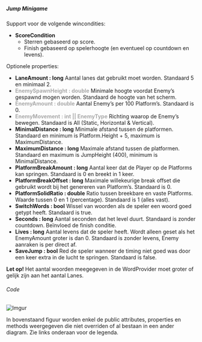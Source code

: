 ##### Jump Minigame

Support voor de volgende wincondities:
- <strong> ScoreCondition</strong>
    - Sterren gebaseerd op score.
    - Finish gebaseerd op spelerhoogte (en eventueel op countdown en levens).
        
Optionele properties:
- <strong> LaneAmount : long</strong>
Aantal lanes dat gebruikt moet worden. Standaard 5 en minimaal 2.
 - <strong> <span style="color:darkgray"> EnemySpawnHeight : double</strong>
Minimale hoogte voordat Enemy’s gespawnd mogen worden. Standaard de hoogte van het scherm.</span>
- <strong> <span style="color:darkgray">EnemyAmount : double</strong>
Aantal Enemy’s per 100 Platform’s. Standaard is 0. </span>
- <strong> <span style="color:darkgray">EnemyMovement : int || EnemyType</strong>
Richting waarop de Enemy’s bewegen. Standaard is All (Static, Horizontal & Vertical). </span>
- <strong> MinimalDistance : long</strong>
Minimale afstand tussen de platformen. Standaard en minimum is Platform.Height + 5, maximum is MaximumDistance.
- <strong> MaximumDistance : long</strong>
Maximale afstand tussen de platformen. Standaard en maximum is JumpHeight (400), minimum is MinimalDistance.
- <strong> PlatformBreakAmount : long</strong>
Aantal keer dat de Player op de Platforms kan springen. Standaard is 0 en breekt in 1 keer.
- <strong> PlatformBreakOffset : long</strong>
Maximale willekeurige break offset die gebruikt wordt bij het genereren van Platform’s. Standaard is 0.
- <strong> PlatformSolidRatio : double</strong>
Ratio tussen breekbare en vaste Platforms. Waarde tussen 0 en 1 (percentage). Standaard is 1 (alles vast).
- <strong> SwitchWords : bool</strong>
Wissel van woorden als de speler een woord goed getypt heeft. Standaard is true.
- <strong> Seconds : long</strong>
Aantal seconden dat het level duurt. Standaard is zonder countdown. Beïnvloed de finish conditie.
- <strong> Lives : long</strong>
Aantal levens dat de speler heeft. Wordt alleen geset als het EnemyAmount groter is dan 0. Standaard is zonder levens, Enemy aanraken is per direct af.
- <strong> SaveJump : bool</strong>
Red de speler wanneer de timing niet goed was door een keer extra in de lucht te springen. Standaard is false.



<strong> Let op! </strong> Het aantal woorden meegegeven in de WordProvider moet groter of gelijk zijn aan het aantal Lanes.

###### Code

![Imgur](https://i.imgur.com/0i6S3vD.png)

In bovenstaand figuur worden enkel de public attributes, properties en methods weergegeven die niet overriden of al bestaan in een ander diagram. Zie links onderaan voor de legenda.

